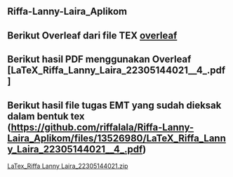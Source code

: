 ## Riffa-Lanny-Laira_Aplikom
## Berikut Overleaf dari file TEX [overleaf](https://www.overleaf.com/project/6569a424404dec401fb69056)
## Berikut hasil PDF menggunakan Overleaf [LaTeX_Riffa_Lanny_Laira_22305144021__4_.pdf]
## Berikut hasil file tugas EMT yang sudah dieksak dalam bentuk tex (https://github.com/riffalala/Riffa-Lanny-Laira_Aplikom/files/13526980/LaTeX_Riffa_Lanny_Laira_22305144021__4_.pdf)
[LaTex_Riffa Lanny Laira_22305144021.zip](https://github.com/riffalala/Riffa-Lanny-Laira_Aplikom/files/13526979/LaTex_Riffa.Lanny.Laira_22305144021.zip)
